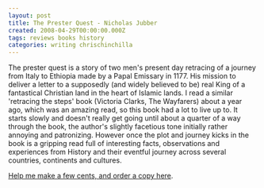 ```yaml
---
layout: post
title: The Prester Quest - Nicholas Jubber
created: 2008-04-29T00:00:00.000Z
tags: reviews books history
categories: writing chrischinchilla
---
```


The prester quest is a story of two men's present day retracing of a journey from Italy to Ethiopia made by a Papal Emissary in 1177. His mission to deliver a letter to a supposedly (and widely believed to be) real King of a fantastical Christian land in the heart of Islamic lands. I read a similar 'retracing the steps' book (Victoria Clarks, The Wayfarers) about a year ago, which was an amazing read, so this book had a lot to live up to. It starts slowly and doesn't really get going until about a quarter of a way through the book, the author's slightly facetious tone initially rather annoying and patronizing. However once the plot and journey kicks in the book is a gripping read full of interesting facts, observations and experiences from History and their eventful journey across several countries, continents and cultures.

<a  href="https://www.amazon.com/gp/product/0385607024/ref=as_li_tl?ie=UTF8&camp=1789&creative=9325&creativeASIN=0385607024&linkCode=as2&tag=gregamamma-20&linkId=0a2245ead297fd42289a7543456dbd4a">Help me make a few cents, and order a copy here</a>.<img src="//ir-na.amazon-adsystem.com/e/ir?t=gregamamma-20&l=am2&o=1&a=0385607024" width="1" height="1" border="0" alt="" style="border:none !important; margin:0px !important;" />
